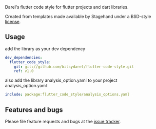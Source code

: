 Darel's flutter code style for flutter projects and dart libraries.

Created from templates made available by Stagehand under a BSD-style
[license](https://github.com/dart-lang/stagehand/blob/master/LICENSE).

## Usage

add the library as your dev dependency

```yaml
dev_dependencies:
  flutter_code_style:
    git: git://github.com/bitsydarel/flutter-code-style.git
    ref: v1.0
```

also add the library analysis_option.yaml to your project analysis_option.yaml
```yaml
include: package:flutter_code_style/analysis_options.yaml
```

## Features and bugs

Please file feature requests and bugs at the [issue tracker][tracker].

[tracker]: https://github.com/bitsydarel/flutter-code-style/issues
